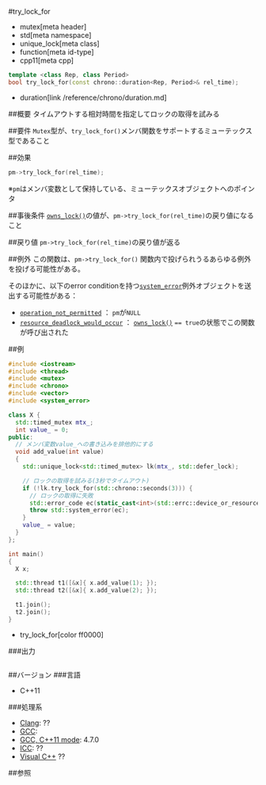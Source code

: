#try_lock_for
* mutex[meta header]
* std[meta namespace]
* unique_lock[meta class]
* function[meta id-type]
* cpp11[meta cpp]

```cpp
template <class Rep, class Period>
bool try_lock_for(const chrono::duration<Rep, Period>& rel_time);
```
* duration[link /reference/chrono/duration.md]

##概要
タイムアウトする相対時間を指定してロックの取得を試みる


##要件
`Mutex`型が、`try_lock_for()`メンバ関数をサポートするミューテックス型であること


##効果
```cpp
pm->try_lock_for(rel_time);
```

※`pm`はメンバ変数として保持している、ミューテックスオブジェクトへのポインタ


##事後条件
[`owns_lock()`](./owns_lock.md)の値が、`pm->try_lock_for(rel_time)`の戻り値になること


##戻り値
`pm->try_lock_for(rel_time)`の戻り値が返る


##例外
この関数は、`pm->try_lock_for()` 関数内で投げられうるあらゆる例外を投げる可能性がある。 

そのほかに、以下のerror conditionを持つ[`system_error`](/reference/system_error/system_error.md)例外オブジェクトを送出する可能性がある：

- [`operation_not_permitted`](/reference/system_error/errc.md) ： `pm`が`NULL`
- [`resource_deadlock_would_occur`](/reference/system_error/errc.md) ： [`owns_lock()`](./owns_lock.md) `== true`の状態でこの関数が呼び出された


##例
```cpp
#include <iostream>
#include <thread>
#include <mutex>
#include <chrono>
#include <vector>
#include <system_error>

class X {
  std::timed_mutex mtx_;
  int value_ = 0;
public:
  // メンバ変数value_への書き込みを排他的にする
  void add_value(int value)
  {
    std::unique_lock<std::timed_mutex> lk(mtx_, std::defer_lock);

    // ロックの取得を試みる(3秒でタイムアウト)
    if (!lk.try_lock_for(std::chrono::seconds(3))) {
      // ロックの取得に失敗
      std::error_code ec(static_cast<int>(std::errc::device_or_resource_busy), std::generic_category());
      throw std::system_error(ec);
    }
    value_ = value;
  }
};

int main()
{
  X x;

  std::thread t1([&x]{ x.add_value(1); });
  std::thread t2([&x]{ x.add_value(2); });

  t1.join();
  t2.join();
}
```
* try_lock_for[color ff0000]

###出力
```
```

##バージョン
###言語
- C++11

###処理系
- [Clang](/implementation.md#clang): ??
- [GCC](/implementation.md#gcc): 
- [GCC, C++11 mode](/implementation.md#gcc): 4.7.0
- [ICC](/implementation.md#icc): ??
- [Visual C++](/implementation.md#visual_cpp) ??


##参照



